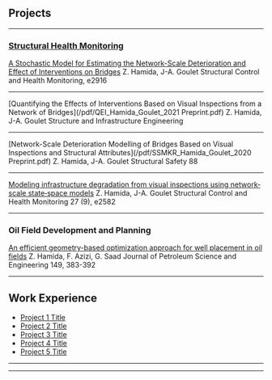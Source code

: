 ## Projects

---

### [Structural Health Monitoring](/SHM_page)

[A Stochastic Model for Estimating the Network-Scale Deterioration and Effect of Interventions on Bridges](/pdf/Hamida_Goulet_NSA_2022.pdf)
Z. Hamida, J-A. Goulet
Structural Control and Health Monitoring, e2916

---
[Quantifying the Effects of Interventions Based on Visual Inspections from a Network of Bridges](/pdf/QEI_Hamida_Goulet_2021 Preprint.pdf)
Z. Hamida, J-A. Goulet
Structure and Infrastructure Engineering

---
[Network-Scale Deterioration Modelling of Bridges Based on Visual Inspections and Structural Attributes](/pdf/SSMKR_Hamida_Goulet_2020 Preprint.pdf)
Z. Hamida, J-A. Goulet
Structural Safety 88

---
[Modeling infrastructure degradation from visual inspections using network‐scale state‐space models](/pdf/Hamida_Goulet_VI_SSM_2020.pdf)
Z. Hamida, J-A. Goulet
Structural Control and Health Monitoring 27 (9), e2582

---

### Oil Field Development and Planning

[An efficient geometry-based optimization approach for well placement in oil fields](/pdf/WPO_Hamida_et_al_2017.pdf)
Z. Hamida, F. Azizi, G. Saad
Journal of Petroleum Science and Engineering 149, 383-392

---

## Work Experience

- [Project 1 Title](http://example.com/)
- [Project 2 Title](http://example.com/)
- [Project 3 Title](http://example.com/)
- [Project 4 Title](http://example.com/)
- [Project 5 Title](http://example.com/)

---




---
